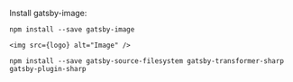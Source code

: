 Install gatsby-image:

```npm install --save gatsby-image```

    <img src={logo} alt="Image" />

```npm install --save gatsby-source-filesystem gatsby-transformer-sharp gatsby-plugin-sharp```


